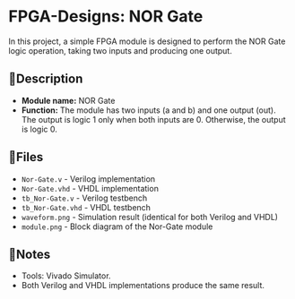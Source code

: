 # FPGA-Designs: NOR Gate
In this project, a simple FPGA module is designed to perform the NOR Gate logic operation, taking two inputs and producing one output.

## 📌Description
- **Module name:**  NOR Gate
- **Function:**     The module has two inputs (a and b) and one output (out).
                    The output is logic 1 only when both inputs are 0.
                    Otherwise, the output is logic 0.

## 📂Files
- `Nor-Gate.v`        - Verilog   implementation
- `Nor-Gate.vhd`      - VHDL      implementation
- `tb_Nor-Gate.v`     - Verilog   testbench
- `tb_Nor-Gate.vhd`   - VHDL      testbench
- `waveform.png`      - Simulation result (identical for both Verilog and VHDL)
- `module.png`        - Block diagram of the Nor-Gate module

## 📝Notes
- Tools:    Vivado Simulator.
- Both Verilog and VHDL implementations produce the same result.
